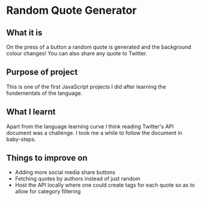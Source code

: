 # Random Quote Generator

## What it is
On the press of a button a random quote is generated and the background colour changes!
You can also share any quote to Twitter.

## Purpose of project
This is one of the first JavaScript projects I did after learning the fundementals of the language.

## What I learnt
Apart from the language learning curve I think reading Twitter's API document was a challenge. I took me a while to follow the document in baby-steps.

## Things to improve on
- Adding more social media share buttons
- Fetching quotes by authors instead of just random
- Host the API locally where one could create tags for each quote so as to allow for category filtering
